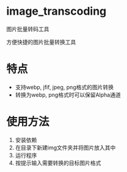 # image_transcoding
图片批量转码工具

方便快捷的图片批量转换工具
# 特点
- 支持webp, jfif, jpeg, png格式的图片转换
- 转换为webp, png格式时可以保留Alpha通道
# 使用方法
1. 安装依赖
2. 在目录下新建img文件夹并将图片放入其中
3. 运行程序
4. 按提示输入需要转换的目标图片格式
